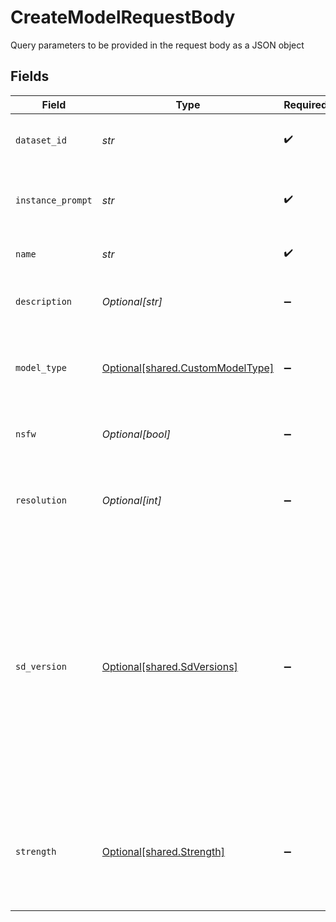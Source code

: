 # CreateModelRequestBody

Query parameters to be provided in the request body as a JSON object


## Fields

| Field                                                                                                                                                                                   | Type                                                                                                                                                                                    | Required                                                                                                                                                                                | Description                                                                                                                                                                             |
| --------------------------------------------------------------------------------------------------------------------------------------------------------------------------------------- | --------------------------------------------------------------------------------------------------------------------------------------------------------------------------------------- | --------------------------------------------------------------------------------------------------------------------------------------------------------------------------------------- | --------------------------------------------------------------------------------------------------------------------------------------------------------------------------------------- |
| `dataset_id`                                                                                                                                                                            | *str*                                                                                                                                                                                   | :heavy_check_mark:                                                                                                                                                                      | The ID of the dataset to train the model on.                                                                                                                                            |
| `instance_prompt`                                                                                                                                                                       | *str*                                                                                                                                                                                   | :heavy_check_mark:                                                                                                                                                                      | The instance prompt to use during training.                                                                                                                                             |
| `name`                                                                                                                                                                                  | *str*                                                                                                                                                                                   | :heavy_check_mark:                                                                                                                                                                      | The name of the model.                                                                                                                                                                  |
| `description`                                                                                                                                                                           | *Optional[str]*                                                                                                                                                                         | :heavy_minus_sign:                                                                                                                                                                      | The description of the model.                                                                                                                                                           |
| `model_type`                                                                                                                                                                            | [Optional[shared.CustomModelType]](../../models/shared/custommodeltype.md)                                                                                                              | :heavy_minus_sign:                                                                                                                                                                      | The category the most accurately reflects the model.                                                                                                                                    |
| `nsfw`                                                                                                                                                                                  | *Optional[bool]*                                                                                                                                                                        | :heavy_minus_sign:                                                                                                                                                                      | Whether or not the model is NSFW.                                                                                                                                                       |
| `resolution`                                                                                                                                                                            | *Optional[int]*                                                                                                                                                                         | :heavy_minus_sign:                                                                                                                                                                      | The resolution for training. Must be 512 or 768.                                                                                                                                        |
| `sd_version`                                                                                                                                                                            | [Optional[shared.SdVersions]](../../models/shared/sdversions.md)                                                                                                                        | :heavy_minus_sign:                                                                                                                                                                      | The base version of stable diffusion to use if not using a custom model. v1_5 is 1.5, v2 is 2.1, if not specified it will default to v1_5. Also includes SDXL and SDXL Lightning models |
| `strength`                                                                                                                                                                              | [Optional[shared.Strength]](../../models/shared/strength.md)                                                                                                                            | :heavy_minus_sign:                                                                                                                                                                      | When training using the PIXEL_ART model type, this influences the training strength.                                                                                                    |